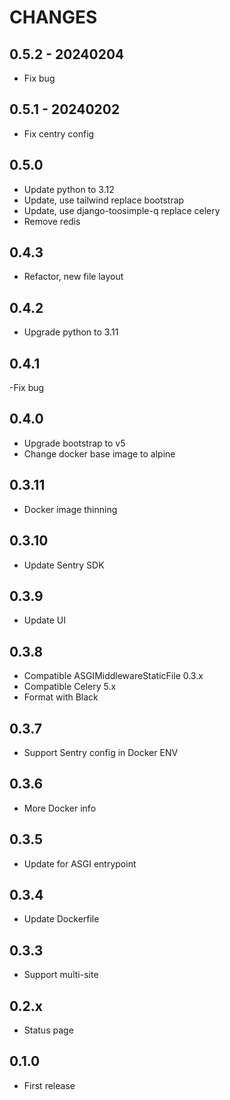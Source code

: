 # CHANGES

## 0.5.2 - 20240204

- Fix bug

## 0.5.1 - 20240202

- Fix centry config

## 0.5.0

- Update python to 3.12
- Update, use tailwind replace bootstrap
- Update, use django-toosimple-q replace celery
- Remove redis

## 0.4.3

- Refactor, new file layout

## 0.4.2

- Upgrade python to 3.11

## 0.4.1

-Fix bug

## 0.4.0

- Upgrade bootstrap to v5
- Change docker base image to alpine

## 0.3.11

- Docker image thinning

## 0.3.10

- Update Sentry SDK

## 0.3.9

- Update UI

## 0.3.8

- Compatible ASGIMiddlewareStaticFile 0.3.x
- Compatible Celery 5.x
- Format with Black

## 0.3.7

- Support Sentry config in Docker ENV

## 0.3.6

- More Docker info

## 0.3.5

- Update for ASGI entrypoint

## 0.3.4

- Update Dockerfile

## 0.3.3

- Support multi-site

## 0.2.x

- Status page

## 0.1.0

- First release
